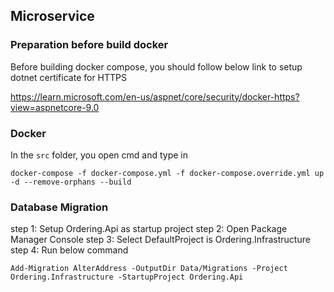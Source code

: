 ## Microservice 

### Preparation before build docker
Before building docker compose, you should follow below link to setup dotnet certificate for HTTPS

https://learn.microsoft.com/en-us/aspnet/core/security/docker-https?view=aspnetcore-9.0


### Docker
In the ```src``` folder, you open cmd and type in
````
docker-compose -f docker-compose.yml -f docker-compose.override.yml up -d --remove-orphans --build
````
### Database Migration
step 1: Setup Ordering.Api as startup project
step 2: Open Package Manager Console
step 3: Select DefaultProject is Ordering.Infrastructure 
step 4: Run below command
````
Add-Migration AlterAddress -OutputDir Data/Migrations -Project Ordering.Infrastructure -StartupProject Ordering.Api
````